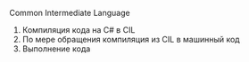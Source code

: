 Common Intermediate Language
1) Компиляция кода на С# в CIL
2) По мере обращения компиляция из CIL в машинный код
3) Выполнение кода